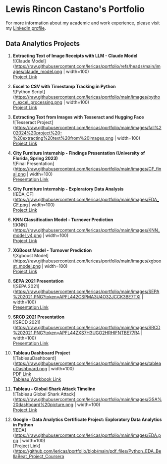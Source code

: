 # Lewis Rincon Castano's Portfolio

For more information about my academic and work experience, please visit my [LinkedIn profile](https://www.linkedin.com/in/lrincas/).

## Data Analytics Projects

1. **Extracting Text of Image Receipts with LLM - Claude Model**  
   ![Claude Model](https://raw.githubusercontent.com/lericas/portfolio/refs/heads/main/images/claude_model.png | width=100)  
   [Project Link](https://github.com/lericas/portfolio/blob/main/fall%202024/Image_Receipts_To_Text_Extraction_with_Claude_Model.ipynb)

2. **Excel to CSV with Timestamp Tracking in Python**  
   ![Python Script](https://raw.githubusercontent.com/lericas/portfolio/main/images/python_excel_processing.png | width=100)  
   [Project Link](https://github.com/lericas/portfolio/blob/main/RStudio_files/timestamped_excel_processing.ipynb)

3. **Extracting Text from Images with Tesseract and Hugging Face**  
   ![Tesseract Project](https://raw.githubusercontent.com/lericas/portfolio/main/images/fall%202024%20project%20-%20extracting%20text%20from%20images.png | width=100)  
   [Project Link](https://github.com/lericas/portfolio/blob/main/fall%202024/Extracting%20Text%20from%20Images%20with%20Tesseract%20and%20Hugging%20Face.ipynb)

4. **City Furniture Internship - Findings Presentation (University of Florida, Spring 2023)**  
   ![Final Presentation](https://raw.githubusercontent.com/lericas/portfolio/main/images/CF_final.png | width=100)  
   [Presentation Link](https://github.com/lericas/portfolio/blob/main/pdf_files/City%20Furniture%20Final%20Presentation.pdf)

5. **City Furniture Internship - Exploratory Data Analysis**  
   ![EDA_CF](https://raw.githubusercontent.com/lericas/portfolio/main/images/EDA_CF.png | width=100)  
   [Project Link](https://github.com/lericas/portfolio/blob/main/pdf_files/City%20Furniture%20_EDA_project.pdf)

6. **KNN Classification Model - Turnover Prediction**  
   ![KNN](https://raw.githubusercontent.com/lericas/portfolio/main/images/KNN_model_v4.png | width=100)  
   [Project Link](https://github.com/lericas/portfolio/blob/main/pdf_files/KNN_model_v4.pdf)

7. **XGBoost Model - Turnover Prediction**  
   ![Xgboost Model](https://raw.githubusercontent.com/lericas/portfolio/main/images/xgboost_model.png | width=100)  
   [Project Link](https://github.com/lericas/portfolio/blob/main/pdf_files/xgboost_model_final-turnover_prediction.pdf)

8. **SEPA 2021 Presentation**  
   ![SEPA 2021](https://raw.githubusercontent.com/lericas/portfolio/main/images/SEPA%202021.PNG?token=APFL442CSPMA3U4O32JCCK3BE7TXI | width=100)  
   [Presentation Link](https://github.com/lericas/portfolio/blob/main/pdf_files/SEPA%202021%20Presentation.pdf)

9. **SRCD 2021 Presentation**  
   ![SRCD 2021](https://raw.githubusercontent.com/lericas/portfolio/main/images/SRCD%202021.PNG?token=APFL44ZXS7H3UGO2HRHIFNTBE77R4 | width=100)  
   [Presentation Link](https://github.com/lericas/portfolio/blob/main/pdf_files/SRCD%202021%20Presentation.pdf)

10. **Tableau Dashboard Project**  
    ![TableauDashboard](https://raw.githubusercontent.com/lericas/portfolio/main/images/tableauDashboard.png | width=100)  
    [PDF Link](https://github.com/lericas/portfolio/blob/main/pdf_files/RinconCastanoLewis_Tableau_dashboard.pdf)  
    [Tableau Workbook Link](https://github.com/lericas/portfolio/blob/main/pdf_files/RinconCastanoLewis_Tableau_dashboard.twbx)

11. **Tableau - Global Shark Attack Timeline**  
    ![Tableau Global Shark Attack](https://raw.githubusercontent.com/lericas/portfolio/main/images/GSA%20dashboard%20picture.png | width=100)  
    [Project Link](https://public.tableau.com/app/profile/lewis.rincon.castano/viz/GSArecords/GSA-Year)

12. **Google - Data Analytics Certificate Project: Exploratory Data Analytics in Python**  
    ![EDA](https://raw.githubusercontent.com/lericas/portfolio/main/images/EDA.png | width=100)  
    [Project Link](https://github.com/lericas/portfolio/blob/main/pdf_files/Python_EDA_BellaBeat_Project_Coursera
